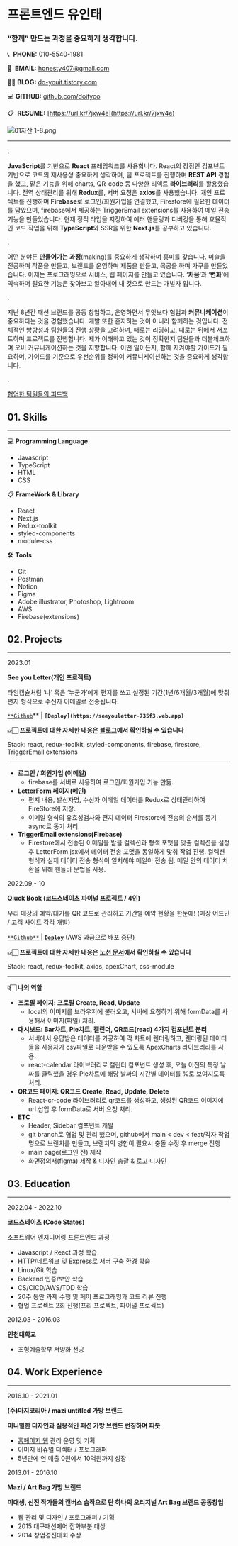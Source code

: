 # 프론트엔드 유인태

### “함께” 만드는 과정을 중요하게 생각합니다.

📞  **PHONE:** 010-5540-1981

📧  **EMAIL:** honesty407@gmail.com

✍🏻  **BLOG:** [do-youit.tistory.com](https://do-youit.tistory.com/)

💻  **GITHUB:** [github.com/doityoo](https://github.com/doityoo)

📋  **RESUME:** [https://url.kr/7jxw4e](https://url.kr/7jxw4e)

![01자산 1-8.png](%E1%84%91%E1%85%B3%E1%84%85%E1%85%A9%E1%86%AB%E1%84%90%E1%85%B3%E1%84%8B%E1%85%A6%E1%86%AB%E1%84%83%E1%85%B3%20%E1%84%8B%E1%85%B2%E1%84%8B%E1%85%B5%E1%86%AB%E1%84%90%E1%85%A2%2051e25b258710443fafe7543dc52f8d4c/01%25E1%2584%258C%25E1%2585%25A1%25E1%2584%2589%25E1%2585%25A1%25E1%2586%25AB_1-8.png)

---

. 

**JavaScript**를 기반으로 **React** 프레임워크를 사용합니다. React의 장점인 컴포넌트 기반으로 코드의 재사용성 중요하게 생각하며, 팀 프로젝트를 진행하며 **REST API** 경험을 했고, 맡은 기능을 위해 charts, QR-code 등 다양한 리액트 **라이브러리**를 활용했습니다. 전역 상태관리를 위해 **Redux**를, 서버 요청은 **axios**를 사용했습니다. 개인 프로젝트를 진행하며 **Firebase**로 로그인/회원가입을 연결했고, Firestore에 필요한 데이터를 담았으며, firebase에서 제공하는 TriggerEmail extensions를 사용하여 메일 전송 기능을 만들었습니다. 현재 정적 타입을 지정하여 에러 핸들링과 디버깅을 통해 효율적인 코드 작업을 위해 **TypeScript**와 SSR을 위한 **Next.js**를 공부하고 있습니다. 

.

어떤 분야든 **만들어가는 과정**(making)를 중요하게 생각하며 흥미를 갖습니다. 미술을 전공하며 작품을 만들고, 브랜드를 운영하며 제품을 만들고, 목공을 하며 가구를 만들었습니다. 이제는 프로그래밍으로 서비스, 웹 페이지를 만들고 있습니다. ‘**처음**’과 ‘**변화**’에 익숙하며 필요한 기능은 찾아보고 알아내어 내 것으로 만드는 개발자 입니다.

. 

지난 8년간 패션 브랜드를 공동 창업하고, 운영하면서 무엇보다 협업과 **커뮤니케이션**이 중요하다는 것을 경험했습니다. 개발 또한  혼자하는 것이 아니라 함께하는 것입니다. 전체적인 방향성과 팀원들의 진행 상황을 고려하며, 때로는 리딩하고, 때로는 뒤에서 서포트하며 프로젝트를 진행합니다. 제가 이해하고 있는 것이 정확한지 팀원들과 더블체크하며 오버 커뮤니케이션하는 것을 지향합니다.  어떤 일이든지, 함께 지켜야할 가이드가 필요하며, 가이드를 기준으로 우선순위를 정하여 커뮤니케이션하는 것을 중요하게 생각합니다.

. 

[협업한 팀원들의 피드백](https://www.notion.so/e284d00a8eea4ffb8a42add309b3f10c)

## 01. Skills

---

💻 **Programming Language**

- Javascript
- TypeScript
- HTML
- CSS

📋 **FrameWork & Library**

- React
- Next.js
- Redux-toolkit
- styled-components
- module-css

🛠️ **Tools**

- Git
- Postman
- Notion
- Figma
- Adobe illustrator, Photoshop, Lightroom
- AWS
- Firebase(extensions)

## 02. Projects

---

2023.01

**See you Letter(개인 프로젝트)**

타임캡슐처럼 ‘나’ 혹은 ‘누군가’에게 편지를 쓰고 설정된 기간(1년/6개월/3개월)에 맞춰 편지 형식으로 수신자 이메일로 전송됩니다.

 [`**Github`](https://github.com/codestates-seb/seb39_main_061)** | **`[Deploy](https://seeyouletter-735f3.web.app)`**

**👉🏻 프로젝트에 대한 자세한 내용은 [블로그](https://do-youit.tistory.com/45)에서 확인하실 수 있습니다**

Stack: react, redux-toolkit, styled-components, firebase, firestore, TriggerEmail extensions

---

- **로그인 / 회원가입 (이메일)**
    - firebase를 서버로 사용하여 로그인/회원가입 기능 만듦.
- **LetterForm 페이지(메인)**
    - 편지 내용, 발신자명, 수신자 이메일 데이터를 Redux로 상태관리하여 FireStore에 저장.
    - 이메일 형식의 유효성검사와 편지 데이터 Firestore에 전송의 순서를 동기 async로 동기 처리.
- **TriggerEmail extensions(Firebase)**
    - Firestore에서 전송된 이메일을 받을 컬렉션과 형색 포맷을 맞출 컬렉션을 설정 후 LetterForm.jsx에서 데이터 전송 포맷을 동일하게 맞춰 작업 진행.
    컬렉션 형식과 실제 데이터 전송 형식이 일치해야 메일이 전송 됨. 메일 안의 데이터 치환을 위해 핸들바 문법을 사용.

2022.09 - 10

**Qiuck Book (코드스테이츠 파이널 프로젝트 / 4인)**

우리 매장의 예약/대기를 QR 코드로 관리하고 기간별 예약 현황을 한눈에!
(매장 어드민 / 고객 사이트 각각 개발)

[`**Github**`](https://github.com/codestates-seb/seb39_main_061) |  **[`Deploy`](https://quick-book.ml/)** (AWS 과금으로 배포 중단)

**👉🏻 프로젝트에 대한 자세한 내용은 [노션 문서](https://www.notion.so/Quick-book-FE-64f8df768bef456e82e01e260d5a52a6)에서 확인하실 수 있습니다**

Stack: react, redux-toolkit, axios, apexChart, css-module

---

**👇🏻 나의 역할**

- **프로필 페이지: 프로필 Create, Read, Update**
    - local의 이미지를 브라우저에 불러오고, 서버에 요청하기 위해 formData를 사용해서 이미지(파일) 처리.
- **대시보드: Bar차트, Pie차트, 캘린더, QR코드(read) 4가지 컴포넌트 분리**
    - 서버에서 응답받은 데이터를 가공하여 각 차트에 렌더링하고, 렌더링된 데이터들을 사용자가 csv파일로 다운받을 수 있도록 ApexCharts 라이브러리를 사용.
    - react-calendar 라이브러리로 캘린더 컴포넌트 생성 후, 오늘 이전의 특정 날짜를 클릭했을 경우 Pie차트에 해당 날짜의 시간별 데이터를 %로 보여지도록 처리.
- **QR코드 페이지: QR코드 Create, Read, Update, Delete**
    - React-cr-code 라이브러리로 qr코드를 생성하고, 생성된 QR코드 이미지에 url 삽입 후 formData로 서버 요청 처리.
- **ETC**
    - Header, Sidebar 컴포넌트 개발
    - git branch로 협업 및 관리 했으며, github에서 main < dev < feat/각자 작업명으로 브랜치를 만들고, 브랜치의 병합이 필요시 충돌 수정 후 merge 진행
    - main page(로그인 전) 제작
    - 화면정의서(figma) 제작 & 디자인 총괄 & 로고 디자인

## 03. Education

---

2022.04 - 2022.10

**코드스테이츠 (Code States)** 

소프트웨어 엔지니어링 프론트엔드 과정 

- Javascript / React 과정 학습
- HTTP/네트워크 및 Express로 서버 구축 환경 학습
- Linux/Git 학습
- Backend 인증/보안 학습
- CS/CICD/AWS/TDD 학습
- 20주 동안 과제 수행 및 페어 프로그래밍과 코드 리뷰 진행
- 협업 프로젝트 2회 진행(프리 프로젝트, 파이널 프로젝트)

2012.03 - 2016.03

**인천대학교**

- 조형예술학부 서양화 전공

## 04. Work Experience

---

2016.10 - 2021.01

**(주)마지코리아 / mazi untitled 가방 브랜드** 

**미니멀한 디자인과 실용적인 패션 가방 브랜드 런칭하며 피봇**

- [홈페이지 웹](https://www.maziuntitled.com/) 관리 운영 및 기획
- 이미지 비쥬얼 디렉터 / 포토그래퍼
- 5년만에 연 매출 0원에서 10억원까지 성장

2013.01 - 2016.10

**Mazi / Art Bag 가방 브랜드**

**미대생, 신진 작가들의 캔버스 습작으로 단 하나의 오리지널 Art Bag 브랜드 공동창업**

- 웹 관리 및 디자인 / 포토그래퍼 / 기획
- 2015 대구패션페어 잡화부분 대상
- 2014 창업경진대회 수상